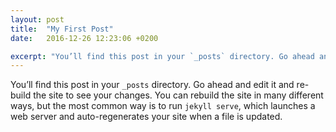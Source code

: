 ```yaml
---
layout: post
title:  "My First Post"
date:   2016-12-26 12:23:06 +0200

excerpt: "You’ll find this post in your `_posts` directory. Go ahead and edit it and re-build the site to see your changes. "
---
```


You’ll find this post in your `_posts` directory. Go ahead and edit it and re-build the site to see your changes. You can rebuild the site in many different ways, but the most common way is to run `jekyll serve`, which launches a web server and auto-regenerates your site when a file is updated.
